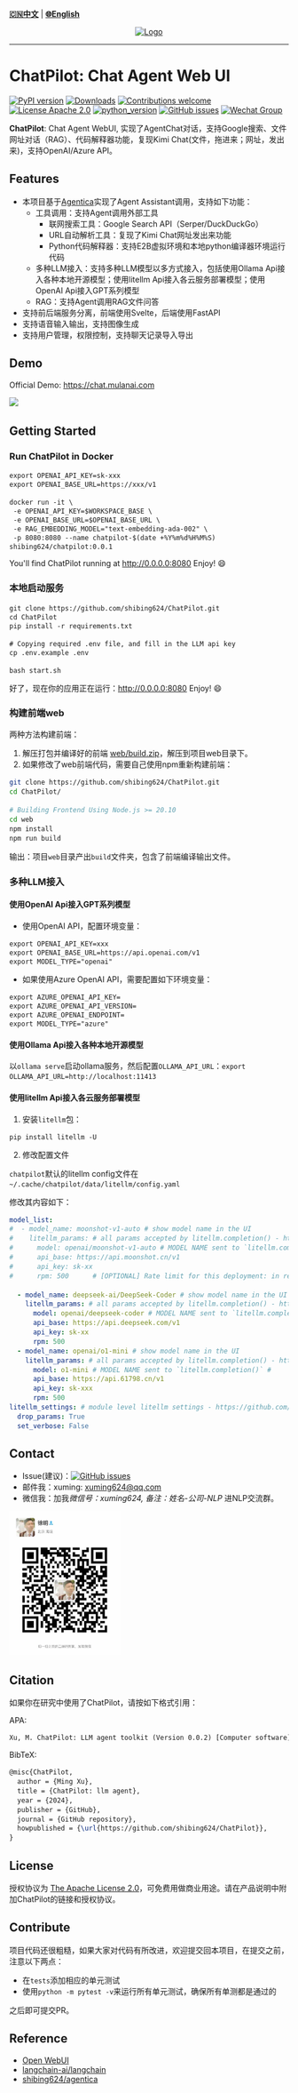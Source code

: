 [**🇨🇳中文**](https://github.com/shibing624/ChatPilot/blob/main/README.md) | [**🌐English**](https://github.com/shibing624/ChatPilot/blob/main/README_EN.md) 

<div align="center">
  <a href="https://github.com/shibing624/ChatPilot">
    <img src="https://github.com/shibing624/ChatPilot/blob/main/docs/favicon.png" height="150" alt="Logo">
  </a>
</div>

-----------------

# ChatPilot: Chat Agent Web UI
[![PyPI version](https://badge.fury.io/py/ChatPilot.svg)](https://badge.fury.io/py/ChatPilot)
[![Downloads](https://static.pepy.tech/badge/ChatPilot)](https://pepy.tech/project/ChatPilot)
[![Contributions welcome](https://img.shields.io/badge/contributions-welcome-brightgreen.svg)](CONTRIBUTING.md)
[![License Apache 2.0](https://img.shields.io/badge/license-Apache%202.0-blue.svg)](LICENSE)
[![python_version](https://img.shields.io/badge/Python-3.9%2B-green.svg)](requirements.txt)
[![GitHub issues](https://img.shields.io/github/issues/shibing624/ChatPilot.svg)](https://github.com/shibing624/ChatPilot/issues)
[![Wechat Group](https://img.shields.io/badge/wechat-group-green.svg?logo=wechat)](#Contact)


**ChatPilot**: Chat Agent WebUI, 实现了AgentChat对话，支持Google搜索、文件网址对话（RAG）、代码解释器功能，复现Kimi Chat(文件，拖进来；网址，发出来)，支持OpenAI/Azure API。


## Features

- 本项目基于[Agentica](https://github.com/shibing624/agentica)实现了Agent Assistant调用，支持如下功能：
  - 工具调用：支持Agent调用外部工具
    - 联网搜索工具：Google Search API（Serper/DuckDuckGo）
    - URL自动解析工具：复现了Kimi Chat网址发出来功能
    - Python代码解释器：支持E2B虚拟环境和本地python编译器环境运行代码
  - 多种LLM接入：支持多种LLM模型以多方式接入，包括使用Ollama Api接入各种本地开源模型；使用litellm Api接入各云服务部署模型；使用OpenAI Api接入GPT系列模型
  - RAG：支持Agent调用RAG文件问答
- 支持前后端服务分离，前端使用Svelte，后端使用FastAPI
- 支持语音输入输出，支持图像生成
- 支持用户管理，权限控制，支持聊天记录导入导出

## Demo

Official Demo: https://chat.mulanai.com

![](https://github.com/shibing624/ChatPilot/blob/main/docs/shot.png)

## Getting Started

### Run ChatPilot in Docker

```shell
export OPENAI_API_KEY=sk-xxx
export OPENAI_BASE_URL=https://xxx/v1

docker run -it \
 -e OPENAI_API_KEY=$WORKSPACE_BASE \
 -e OPENAI_BASE_URL=$OPENAI_BASE_URL \
 -e RAG_EMBEDDING_MODEL="text-embedding-ada-002" \
 -p 8080:8080 --name chatpilot-$(date +%Y%m%d%H%M%S) shibing624/chatpilot:0.0.1
```
You'll find ChatPilot running at http://0.0.0.0:8080 Enjoy! 😄

### 本地启动服务

```shell
git clone https://github.com/shibing624/ChatPilot.git
cd ChatPilot
pip install -r requirements.txt

# Copying required .env file, and fill in the LLM api key
cp .env.example .env

bash start.sh
```
好了，现在你的应用正在运行：http://0.0.0.0:8080 Enjoy! 😄


### 构建前端web

两种方法构建前端：
1. 解压打包并编译好的前端 [web/build.zip](https://github.com/shibing624/ChatPilot/web/build.zip)，解压到项目web目录下。
2. 如果修改了web前端代码，需要自己使用npm重新构建前端：
  ```sh
  git clone https://github.com/shibing624/ChatPilot.git
  cd ChatPilot/
  
  # Building Frontend Using Node.js >= 20.10
  cd web
  npm install
  npm run build
  ```
  输出：项目`web`目录产出`build`文件夹，包含了前端编译输出文件。

### 多种LLM接入
#### 使用OpenAI Api接入GPT系列模型
- 使用OpenAI API，配置环境变量：
```shell
export OPENAI_API_KEY=xxx
export OPENAI_BASE_URL=https://api.openai.com/v1
export MODEL_TYPE="openai"
```

- 如果使用Azure OpenAI API，需要配置如下环境变量：
```shell
export AZURE_OPENAI_API_KEY=
export AZURE_OPENAI_API_VERSION=
export AZURE_OPENAI_ENDPOINT=
export MODEL_TYPE="azure"
```

#### 使用Ollama Api接入各种本地开源模型

以`ollama serve`启动ollama服务，然后配置`OLLAMA_API_URL`：`export OLLAMA_API_URL=http://localhost:11413`

#### 使用litellm Api接入各云服务部署模型
1. 安装`litellm`包：

```shell
pip install litellm -U
```

2. 修改配置文件

`chatpilot`默认的litellm config文件在`~/.cache/chatpilot/data/litellm/config.yaml`

修改其内容如下：
```yaml
model_list:
#  - model_name: moonshot-v1-auto # show model name in the UI
#    litellm_params: # all params accepted by litellm.completion() - https://docs.litellm.ai/docs/completion/input
#      model: openai/moonshot-v1-auto # MODEL NAME sent to `litellm.completion()` #
#      api_base: https://api.moonshot.cn/v1
#      api_key: sk-xx
#      rpm: 500      # [OPTIONAL] Rate limit for this deployment: in requests per minute (rpm)

  - model_name: deepseek-ai/DeepSeek-Coder # show model name in the UI
    litellm_params: # all params accepted by litellm.completion() - https://docs.litellm.ai/docs/completion/input
      model: openai/deepseek-coder # MODEL NAME sent to `litellm.completion()` #
      api_base: https://api.deepseek.com/v1
      api_key: sk-xx
      rpm: 500
  - model_name: openai/o1-mini # show model name in the UI
    litellm_params: # all params accepted by litellm.completion() - https://docs.litellm.ai/docs/completion/input
      model: o1-mini # MODEL NAME sent to `litellm.completion()` #
      api_base: https://api.61798.cn/v1
      api_key: sk-xxx
      rpm: 500
litellm_settings: # module level litellm settings - https://github.com/BerriAI/litellm/blob/main/litellm/__init__.py
  drop_params: True
  set_verbose: False
```

## Contact

- Issue(建议)：[![GitHub issues](https://img.shields.io/github/issues/shibing624/ChatPilot.svg)](https://github.com/shibing624/ChatPilot/issues)
- 邮件我：xuming: xuming624@qq.com
- 微信我：加我*微信号：xuming624, 备注：姓名-公司-NLP* 进NLP交流群。

<img src="docs/wechat.jpeg" width="200" />


## Citation

如果你在研究中使用了ChatPilot，请按如下格式引用：

APA:
```latex
Xu, M. ChatPilot: LLM agent toolkit (Version 0.0.2) [Computer software]. https://github.com/shibing624/ChatPilot
```

BibTeX:
```latex
@misc{ChatPilot,
  author = {Ming Xu},
  title = {ChatPilot: llm agent},
  year = {2024},
  publisher = {GitHub},
  journal = {GitHub repository},
  howpublished = {\url{https://github.com/shibing624/ChatPilot}},
}
```

## License


授权协议为 [The Apache License 2.0](LICENSE)，可免费用做商业用途。请在产品说明中附加ChatPilot的链接和授权协议。


## Contribute
项目代码还很粗糙，如果大家对代码有所改进，欢迎提交回本项目，在提交之前，注意以下两点：

 - 在`tests`添加相应的单元测试
 - 使用`python -m pytest -v`来运行所有单元测试，确保所有单测都是通过的

之后即可提交PR。

## Reference

- [Open WebUI](https://github.com/shibing624/ChatPilot)
- [langchain-ai/langchain](https://github.com/langchain-ai/langchain)
- [shibing624/agentica](https://github.com/shibing624/agentica)
